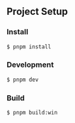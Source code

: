 ## Project Setup

### Install

```bash
$ pnpm install
```

### Development

```bash
$ pnpm dev
```

### Build

```bash
$ pnpm build:win
```
